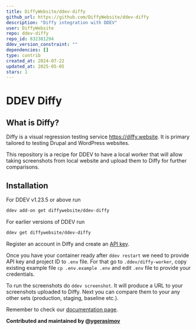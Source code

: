 ```yaml
---
title: DiffyWebsite/ddev-diffy
github_url: https://github.com/DiffyWebsite/ddev-diffy
description: "Diffy integration with DDEV"
user: DiffyWebsite
repo: ddev-diffy
repo_id: 832381294
ddev_version_constraint: ""
dependencies: []
type: contrib
created_at: 2024-07-22
updated_at: 2025-05-05
stars: 1
---
```


# DDEV Diffy

## What is Diffy?

Diffy is a visual regression testing service https://diffy.website. It is primary tailored to testing Drupal and WordPress websites.

This repository is a recipe for DDEV to have a local worker that will allow taking screenshots from local website and upload them to Diffy for further comparisons.

## Installation

For DDEV v1.23.5 or above run

```sh
ddev add-on get diffywebsite/ddev-diffy
```

For earlier versions of DDEV run

```sh
ddev get diffywebsite/ddev-diffy
```

Register an account in Diffy and create an [API key](https://app.diffy.website/#/keys).

Once you have your container ready after `ddev restart` we need to provide API key and project ID to `.env` file. For that go to `.ddev/diffy-worker`, copy existing example file `cp .env.example .env` and edit `.env` file to provide your credentials.

To run the screenshots do `ddev screenshot`. It will produce a URL to your screenshots uploaded to Diffy. Next you can compare them to your any other sets (production, staging, baseline etc.).

Remember to check our [documentation page](https://docs.diffy.website/features/local-development/ddev-add-on). 

**Contributed and maintained by [@ygerasimov](https://github.com/ygerasimov)**

